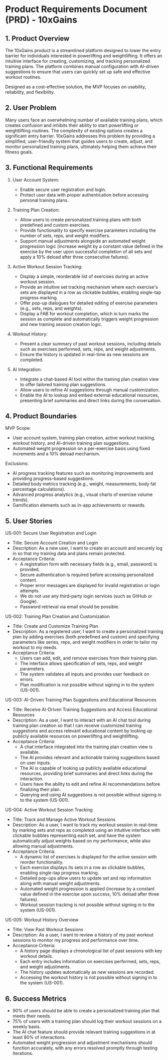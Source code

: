 # Product Requirements Document (PRD) - 10xGains

## 1. Product Overview
The 10xGains product is a streamlined platform designed to lower the entry barrier for individuals interested in powerlifting and weightlifting. It offers an intuitive interface for creating, customizing, and tracking personalized training plans. The platform combines manual configuration with AI-driven suggestions to ensure that users can quickly set up safe and effective workout routines.

Designed as a cost-effective solution, the MVP focuses on usability, reliability, and flexibility.

## 2. User Problem
Many users face an overwhelming number of available training plans, which creates confusion and inhibits their ability to start powerlifting or weightlifting routines. The complexity of existing options creates a significant entry barrier. 10xGains addresses this problem by providing a simplified, user-friendly system that guides users to create, adjust, and monitor personalized training plans, ultimately helping them achieve their fitness goals.

## 3. Functional Requirements
1. User Account System:
   - Enable secure user registration and login.
   - Protect user data with proper authentication before accessing personal training plans.

2. Training Plan Creation:
   - Allow users to create personalized training plans with both predefined and custom exercises.
   - Provide functionality to specify exercise parameters including the number of sets, reps, and weight modifiers.
   - Support manual adjustments alongside an automated weight progression logic (increase weight by a constant value defined in the exercise by the user upon successful completion of all sets and apply a 10% deload after three consecutive failures).

3. Active Workout Session Tracking:
   - Display a simple, reorderable list of exercises during an active workout session.
   - Provide an intuitive set tracking mechanism where each exercise's sets are displayed in a row as clickable bubbles, enabling single-tap progress marking.
   - Offer pop-up dialogues for detailed editing of exercise parameters (e.g., sets, reps, and weights).
   - Display a FAB for workout completion, which in turn marks the session as complete and automatically triggers weight progression and new training session creation logic.

4. Workout History:
   - Present a clear summary of past workout sessions, including details such as exercises performed, sets, reps, and weight adjustments.
   - Ensure the history is updated in real-time as new sessions are completed.

5. AI Integration:
   - Integrate a chat-based AI tool within the training plan creation view to offer tailored training plan suggestions.
   - Allow users to refine AI suggestions through manual customization.
   - Enable the AI to lookup and embed external educational resources, presenting brief summaries and direct links during the conversation.

## 4. Product Boundaries
MVP Scope:
   - User account system, training plan creation, active workout tracking, workout history, and AI-driven training plan suggestions.
   - Automated weight progression on a per-exercise basis using fixed increments and a 10% deload mechanism.

Exclusions:
   - AI progress tracking features such as monitoring improvements and providing progress-based suggestions.
   - Detailed body metrics tracking (e.g., weight, measurements, body fat percentage calculations).
   - Advanced progress analytics (e.g., visual charts of exercise volume trends).
   - Gamification elements such as in-app achievements or rewards.

## 5. User Stories

US-001: Secure User Registration and Login
- Title: Secure Account Creation and Login
- Description: As a new user, I want to create an account and securely log in so that my training data and plans remain protected.
- Acceptance Criteria:
  - A registration form with necessary fields (e.g., email, password) is provided.
  - Secure authentication is required before accessing personalized content.
  - Proper error messages are displayed for invalid registration or login attempts.
  - We do not use any third-party login services (such as GitHub or Google).
  - Password retrieval via email should be possible.

US-002: Training Plan Creation and Customization
- Title: Create and Customize Training Plan
- Description: As a registered user, I want to create a personalized training plan by adding exercises (both predefined and custom) and specifying parameters like series, reps, and weight modifiers in order to tailor my workout to my needs.
- Acceptance Criteria:
  - Users can add, edit, and remove exercises from their training plan.
  - The interface allows specification of sets, reps, and weight parameters.
  - The system validates all inputs and provides user feedback on errors.
  - Plan modification is not possible without signing in to the system (US-001).

US-003: AI-Driven Training Plan Suggestions and Educational Resources
- Title: Receive AI-Driven Training Suggestions and Access Educational Resources
- Description: As a user, I want to interact with an AI chat tool during training plan creation so that I can receive customized training suggestions and access relevant educational content by looking up publicly available resources on powerlifting and weightlifting.
- Acceptance Criteria:
  - A chat interface integrated into the training plan creation view is available.
  - The AI provides relevant and actionable training suggestions based on user inputs.
  - The AI is capable of looking up publicly available educational resources, providing brief summaries and direct links during the interaction.
  - Users have the ability to edit and refine AI recommendations before finalizing their plan.
  - Querying and using AI suggestions is not possible without signing in to the system (US-001).

US-004: Active Workout Session Tracking
- Title: Track and Manage Active Workout Sessions
- Description: As a user, I want to track my workout session in real-time by marking sets and reps as completed using an intuitive interface with clickable bubbles representing each set, and have the system automatically adjust weights based on my performance, while also allowing manual adjustments.
- Acceptance Criteria:
  - A dynamic list of exercises is displayed for the active session with reorder functionality.
  - Each exercise displays its sets in a row as clickable bubbles, enabling single-tap progress marking.
  - Detailed pop-ups allow users to update set and rep information along with manual weight adjustments.
  - Automated weight progression is applied (increase by a constant value defined in the exercise upon success, 10% deload after three failures).
  - Workout session tracking is not possible without signing in to the system (US-001).

US-005: Workout History Overview
- Title: View Past Workout Sessions
- Description: As a user, I want to review a history of my past workout sessions to monitor my progress and performance over time.
- Acceptance Criteria:
  - A history page displays a chronological list of past sessions with key workout details.
  - Each entry includes information on exercises performed, sets, reps, and weight adjustments.
  - The history updates automatically as new sessions are recorded.
  - Accessing the workout history is not possible without signing in to the system (US-001).

## 6. Success Metrics
- 90% of users should be able to create a personalized training plan that meets their needs.
- 75% of users with a training plan should log their workout sessions on a weekly basis.
- The AI chat feature should provide relevant training suggestions in at least 80% of interactions.
- Automated weight progression and adjustment mechanisms should function accurately, with any errors resolved promptly through testing iterations.